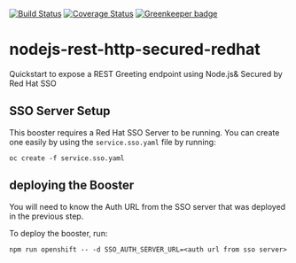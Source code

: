 [![Build Status](https://travis-ci.org/nodeshift-starters/nodejs-rest-http-secured-redhat.svg?branch=master)](https://travis-ci.org/nodeshift-starters/nodejs-rest-http-secured-redhat) [![Coverage Status](https://coveralls.io/repos/github/nodeshift-starters/nodejs-rest-http-secured-redhat/badge.svg?branch=master)](https://coveralls.io/github/nodeshift-starters/nodejs-rest-http-secured-redhat?branch=master) [![Greenkeeper badge](https://badges.greenkeeper.io/nodeshift-starters/nodejs-rest-http-secured-redhat.svg)](https://greenkeeper.io/)

# nodejs-rest-http-secured-redhat
Quickstart to expose a REST Greeting endpoint using Node.js&amp; Secured by Red Hat SSO


## SSO Server Setup

This booster requires a Red Hat SSO Server to be running.  You can create one easily by using the `service.sso.yaml` file by running:

    oc create -f service.sso.yaml


## deploying the Booster

You will need to know the Auth URL from the SSO server that was deployed in the previous step.

To deploy the booster, run:

    npm run openshift -- -d SSO_AUTH_SERVER_URL=<auth url from sso server>
